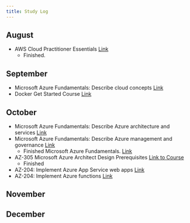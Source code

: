 ```yaml
---
title: Study Log
---
```


## August

- AWS Cloud Practitioner Essentials [Link](https://www.aws.training/Details/Curriculum?id=27076)
  - Finished.

## September

- Microsoft Azure Fundamentals: Describe cloud concepts [Link](https://learn.microsoft.com/en-us/training/paths/microsoft-azure-fundamentals-describe-cloud-concepts/)
- Docker Get Started Course [Link](https://docs.docker.com/get-started)

## October

- Microsoft Azure Fundamentals: Describe Azure architecture and services [Link](https://learn.microsoft.com/en-us/training/paths/azure-fundamentals-describe-azure-architecture-services/)
- Microsoft Azure Fundamentals: Describe Azure management and governance [Link](https://learn.microsoft.com/en-us/training/paths/describe-azure-management-governance/)
  - Finished Microsoft Azure Fundamentals. [Link](https://learn.microsoft.com/en-us/training/courses/az-900t00)
- AZ-305 Microsoft Azure Architect Design Prerequisites [Link to Course](https://learn.microsoft.com/en-us/training/paths/microsoft-azure-architect-design-prerequisites/)
  - Finished
- AZ-204: Implement Azure App Service web apps [Link](https://learn.microsoft.com/en-au/training/paths/create-azure-app-service-web-apps/)
- AZ-204: Implement Azure functions [Link](https://learn.microsoft.com/en-au/training/paths/create-azure-functions/)

## November

## December


